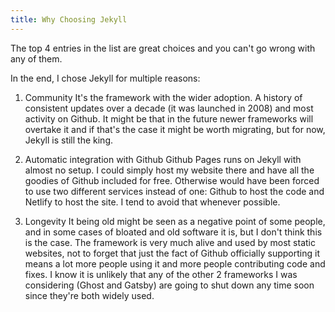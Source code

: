 ```yaml
---
title: Why Choosing Jekyll
---
```


The top 4 entries in the list are great choices and you can't go wrong with any of them.

In the end, I chose Jekyll for multiple reasons:

1. Community
   It's the framework with the wider adoption. A history of consistent updates over a decade (it was launched in 2008) and most activity on Github. It might be that in the future newer frameworks will overtake it and if that's the case it might be worth migrating, but for now, Jekyll is still the king.

2. Automatic integration with Github
   Github Pages runs on Jekyll with almost no setup. I could simply host my website there and have all the goodies of Github included for free. Otherwise would have been forced to use two different services instead of one: Github to host the code and Netlify to host the site. I tend to avoid that whenever possible.

3. Longevity
   It being old might be seen as a negative point of some people, and in some cases of bloated and old software it is, but I don't think this is the case. The framework is very much alive and used by most static websites, not to forget that just the fact of Github officially supporting it means a lot more people using it and more people contributing code and fixes. I know it is unlikely that any of the other 2 frameworks I was considering (Ghost and Gatsby) are going to shut down any time soon since they're both widely used.

